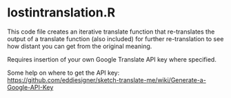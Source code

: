 # lostintranslation.R

This code file creates an iterative translate function that re-translates the output of a translate function (also included) for further re-translation to see how distant you can get from the original meaning. 

Requires insertion of your own Google Translate API key where specified. 

Some help on where to get the API key:
https://github.com/eddiesigner/sketch-translate-me/wiki/Generate-a-Google-API-Key
